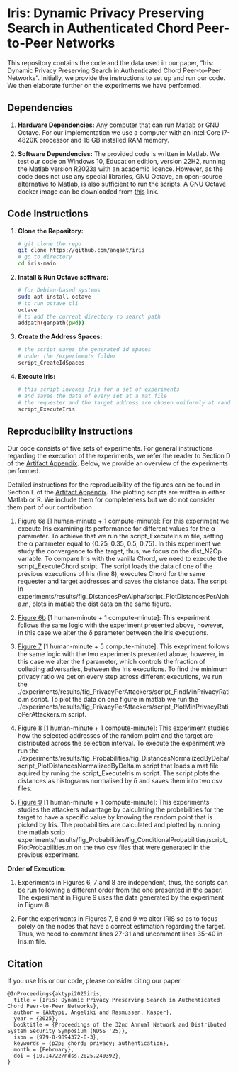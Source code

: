 # Iris: Dynamic Privacy Preserving Search in Authenticated Chord Peer-to-Peer Networks

This repository contains the code and the data used in our paper, “Iris: Dynamic Privacy Preserving Search in Authenticated Chord Peer-to-Peer Networks”. Initially, we provide the instructions to set up and run our code. We then elaborate further on the experiments we have performed.

## Dependencies

1. **Hardware Dependencies:**
Any computer that can run Matlab or GNU Octave.
For our implementation we use a computer with
an Intel Core i7-4820K processor and 16 GB installed RAM memory.

2. **Software Dependencies:**
The provided code is written in Matlab.
We test our code on Windows 10, Education edition, version 22H2,
running the Matlab version R2023a with an academic licence.
However, as the code does not use any special libraries, GNU Octave,
an open-source alternative to Matlab, is also sufficient to run the scripts.
A GNU Octave docker image can be downloaded from [this](https://github.com/gnu-octave/docker) link.

## Code Instructions

1. **Clone the Repository:**
   ```bash
   # git clone the repo
   git clone https://github.com/angakt/iris
   # go to directory
   cd iris-main
   ```
2. **Install & Run Octave software:** 
    ```bash
    # for Debian-based systems
    sudo apt install octave
    # to run octave cli
    octave
    # to add the current directory to search path
    addpath(genpath(pwd))
    ```
3. **Create the Address Spaces:**
    ```bash
    # the script saves the generated id spaces
    # under the /experiments folder
    script_CreateIdSpaces
    ```   
4. **Execute Iris:**
   ```bash
   # this script invokes Iris for a set of experiments
   # and saves the data of every set at a mat file
   # the requester and the target address are chosen uniformly at random
   script_ExecuteIris
   ```

## Reproducibility Instructions

Our code consists of five sets of experiments. For general instructions regarding the execution of the experiments, we refer the reader to Section D of the [Artifact Appendix](./AE_Appendix.pdf). Below, we provide an overview of the experiments performed. 

Detailed instructions for the reproducibility of the figures can be found in Section E of the [Artifact Appendix](./AE_Appendix.pdf).
The plotting scripts are written in either Matlab or R. We include them for completeness but we do not consider them part of our contribution

 1. [Figure 6a](experiments/results/fig_DistancesPerAlpha/data/distances_per_alpha.pdf) [1 human-minute + 1 compute-minute]: For this experiment we execute Iris examining its performance for different values
for the α parameter. To achieve that we run the script_ExecuteIris.m file, setting the α parameter equal to {0.25, 0.35, 0.5, 0.75}. In this experiment we study the convergence to the target, thus, we focus on the dist_N2Op variable. To compare Iris with the vanilla Chord, we need to execute the script_ExecuteChord script. The script loads the data of one of the previous executions of Iris (line 8), executes Chord for the same requester and target addresses and saves the distance data. The script in experiments/results/fig_DistancesPerAlpha/script_PlotDistancesPerAlpha.m, plots in matlab the dist data on the same figure.

3. [Figure 6b](experiments/results/fig_DistancesPerDelta/data/distances_per_delta.pdf) [1 human-minute + 1 compute-minute]: This experiment follows the same logic with the experiment presented above, 
however, in this case we alter the δ parameter between the Iris executions.

4. [Figure 7](experiments/results/fig_PrivacyPerAttackers/data/PrivacyPerAttackers.pdf) [1 human-minute + 5 compute-minute]: This exepriment follows the same logic with the two experiments presented above, 
however, in this case we alter the f parameter, which controls the fraction of colluding adversaries, between the Iris executions. To find the minimum privacy ratio we get on every step across different executions, we run the ./experiments/results/fig_PrivacyPerAttackers/script_FindMinPrivacyRatio.m script. To plot the data on one figure in matlab we run the ./experiments/results/fig_PrivacyPerAttackers/script_PlotMinPrivacyRatioPerAttackers.m script.

5. [Figure 8](experiments/results/fig_Probabilities/fig_DistancesNormalizedByDelta/data/histogram_or.pdf) [1 human-minute + 1 compute-minute]: This experiment studies how the selected addresses of the
random point and the target are distributed across the selection interval. To execute the experiment we run the ./experiments/results/fig_Probabilities/fig_DistancesNormalizedByDelta/script_PlotDistancesNormalizedByDelta.m script that loads a mat file aquired by runing the script_ExecuteIris.m script. The script plots the distances as histograms normalised by δ and saves them into two csv files.

6. [Figure 9](experiments/results/fig_Probabilities/fig_ConditionalProbabilities/data/P(O=35|R=x).pdf) [1 human-minute + 1 compute-minute]: This experiments studies the attackers advantage by calculating
the probabilities for the target to have a specific value by knowing the random point that is picked by Iris. The probabilities are calculated and plotted
by running the matlab scrip experiments/results/fig_Probabilities/fig_ConditionalProbabilities/script_PlotProbabilities.m on the two csv files that were
generated in the previous experiment.

**Order of Execution**: 

1. Experiments in Figures 6, 7 and 8 are independent, thus, the scripts can be run following a different order from the
one presented in the paper. The experiment in Figure 9 uses the data generated by the experiment in Figure 8.

2. For the experiments in Figures 7, 8 and 9 we alter IRIS so as to focus solely on the nodes that have a correct estimation regarding the target.
Thus, we need to comment lines 27-31 and uncomment lines 35-40 in Iris.m file.

## Citation

If you use Iris or our code, please consider citing our paper.

```
@InProceedings{aktypi2025iris,
  title = {Iris: Dynamic Privacy Preserving Search in Authenticated Chord Peer-to-Peer Networks},
  author = {Aktypi, Angeliki and Rasmussen, Kasper},
  year = {2025},
  booktitle = {Proceedings of the 32nd Annual Network and Distributed System Security Symposium (NDSS '25)},
  isbn = {979-8-9894372-8-3},
  keywords = {p2p; chord; privacy; authentication},
  month = {February},
  doi = {10.14722/ndss.2025.240392},
}
```
